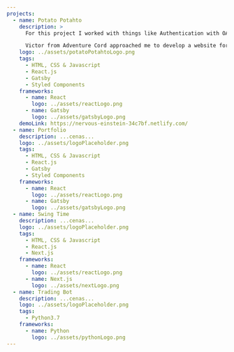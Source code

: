 ```yaml
---
projects:
  - name: Potato Potahto
    description: >
      For this project I worked with things like Authentication with OAuth2, PayPal API, Database Design, UI & UX, and I used Vue and Vuex to make the project a Single Page Application.

      Victor from Adventure Cord approached me to develop a website for his Discord bot where users can log in with their Discord accounts and view their profile stats, view other users's stats, read news and updates for the bot directly from the team and purchase products to use within the bot. Since I had a lot of time to build the project and wanted to learn as much as possible, I decided to build everything from scratch.
    logo: ../assets/potatoPotahtoLogo.png
    tags:
      - HTML, CSS & Javascript
      - React.js
      - Gatsby
      - Styled Components
    frameworks:
      - name: React
        logo: ../assets/reactLogo.png
      - name: Gatsby
        logo: ../assets/gatsbyLogo.png
    demoLink: https://nervous-einstein-34c7bf.netlify.com/
  - name: Portfolio
    description: ...cenas...
    logo: ../assets/logoPlaceholder.png
    tags:
      - HTML, CSS & Javascript
      - React.js
      - Gatsby
      - Styled Components
    frameworks:
      - name: React
        logo: ../assets/reactLogo.png
      - name: Gatsby
        logo: ../assets/gatsbyLogo.png
  - name: Swing Time
    description: ...cenas...
    logo: ../assets/logoPlaceholder.png
    tags:
      - HTML, CSS & Javascript
      - React.js
      - Next.js
    frameworks:
      - name: React
        logo: ../assets/reactLogo.png
      - name: Next.js
        logo: ../assets/nextLogo.png
  - name: Trading Bot
    description: ...cenas...
    logo: ../assets/logoPlaceholder.png
    tags:
      - Python3.7
    frameworks:
      - name: Python
        logo: ../assets/pythonLogo.png
---
```




